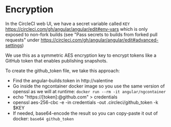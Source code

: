 # Encryption

In the CircleCI web UI, we have a secret variable called `KEY`
https://circleci.com/gh/angular/angular/edit#env-vars
which is only exposed to non-fork builds
(see "Pass secrets to builds from forked pull requests" under
https://circleci.com/gh/angular/angular/edit#advanced-settings)

We use this as a symmetric AES encryption key to encrypt tokens like
a GitHub token that enables publishing snapshots.

To create the github_token file, we take this approach:
- Find the angular-builds:token in http://valentine
- Go inside the ngcontainer docker image so you use the same version of openssl as we will at runtime: `docker run --rm -it angular/ngcontainer`
- echo "https://[token]:@github.com" > credentials
- openssl aes-256-cbc -e -in credentials -out .circleci/github_token -k $KEY
- If needed, base64-encode the result so you can copy-paste it out of docker: `base64 github_token`
